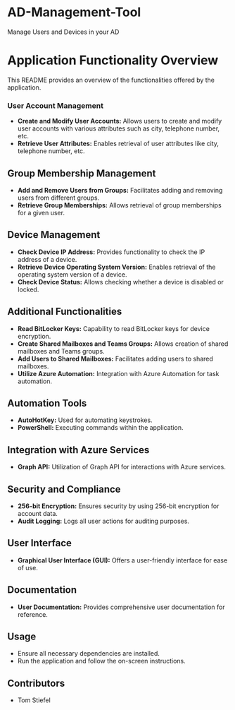 # AD-Management-Tool
Manage Users and Devices in your AD 

# Application Functionality Overview

This README provides an overview of the functionalities offered by the application.

### User Account Management
- **Create and Modify User Accounts:** Allows users to create and modify user accounts with various attributes such as city, telephone number, etc.
- **Retrieve User Attributes:** Enables retrieval of user attributes like city, telephone number, etc.

## Group Membership Management
- **Add and Remove Users from Groups:** Facilitates adding and removing users from different groups.
- **Retrieve Group Memberships:** Allows retrieval of group memberships for a given user.

## Device Management
- **Check Device IP Address:** Provides functionality to check the IP address of a device.
- **Retrieve Device Operating System Version:** Enables retrieval of the operating system version of a device.
- **Check Device Status:** Allows checking whether a device is disabled or locked.

## Additional Functionalities
- **Read BitLocker Keys:** Capability to read BitLocker keys for device encryption.
- **Create Shared Mailboxes and Teams Groups:** Allows creation of shared mailboxes and Teams groups.
- **Add Users to Shared Mailboxes:** Facilitates adding users to shared mailboxes.
- **Utilize Azure Automation:** Integration with Azure Automation for task automation.

## Automation Tools
- **AutoHotKey:** Used for automating keystrokes.
- **PowerShell:** Executing commands within the application.

## Integration with Azure Services
- **Graph API:** Utilization of Graph API for interactions with Azure services.

## Security and Compliance
- **256-bit Encryption:** Ensures security by using 256-bit encryption for account data.
- **Audit Logging:** Logs all user actions for auditing purposes.

## User Interface
- **Graphical User Interface (GUI):** Offers a user-friendly interface for ease of use.

## Documentation
- **User Documentation:** Provides comprehensive user documentation for reference.

## Usage
- Ensure all necessary dependencies are installed.
- Run the application and follow the on-screen instructions.

## Contributors
- Tom Stiefel
